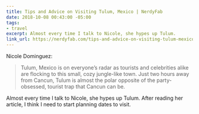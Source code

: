 ```yaml
---
title: Tips and Advice on Visiting Tulum, Mexico | NerdyFab
date: 2018-10-08 00:43:00 -05:00
tags:
- travel
excerpt: Almost every time I talk to Nicole, she hypes up Tulum.
link_url: https://nerdyfab.com/tips-and-advice-on-visiting-tulum-mexico/
---
```


Nicole Dominguez:

> Tulum, Mexico is on everyone’s radar as tourists and celebrities alike are flocking to this small, cozy jungle-like town. Just two hours away from Cancun, Tulum is almost the polar opposite of the party-obsessed, tourist trap that Cancun can be.

Almost every time I talk to Nicole, she hypes up Tulum. After reading her article, I think I need to start planning dates to visit.